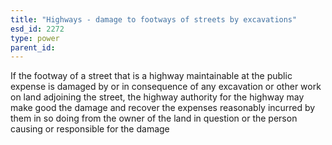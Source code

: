 ```yaml
---
title: "Highways - damage to footways of streets by excavations"
esd_id: 2272
type: power
parent_id:  
---
```


If the footway of a street that is a highway maintainable at the public expense is damaged by or in consequence of any excavation or other work on land adjoining the street, the highway authority for the highway may make good the damage and recover the expenses reasonably incurred by them in so doing from the owner of the land in question or the person causing or responsible for the damage

